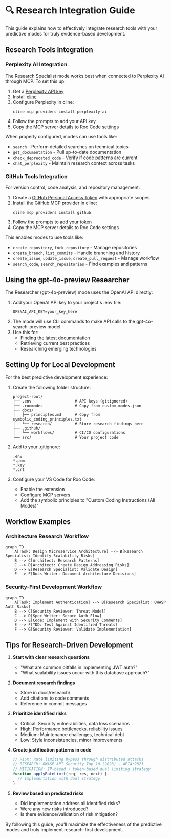 # 🔍 Research Integration Guide

This guide explains how to effectively integrate research tools with your predictive modes for truly evidence-based development.

## Research Tools Integration

### Perplexity AI Integration

The Research Specialist mode works best when connected to Perplexity AI through MCP. To set this up:

1. Get a [Perplexity API key](https://www.perplexity.ai/settings/api)
2. Install [cline](https://microsoft.github.io/cline/)
3. Configure Perplexity in cline:
   ```
   cline mcp providers install perplexity-ai
   ```
4. Follow the prompts to add your API key
5. Copy the MCP server details to Roo Code settings

When properly configured, modes can use tools like:
- `search` - Perform detailed searches on technical topics
- `get_documentation` - Pull up-to-date documentation
- `check_deprecated_code` - Verify if code patterns are current
- `chat_perplexity` - Maintain research context across tasks

### GitHub Tools Integration

For version control, code analysis, and repository management:

1. Create a [GitHub Personal Access Token](https://github.com/settings/tokens) with appropriate scopes
2. Install the GitHub MCP provider in cline:
   ```
   cline mcp providers install github
   ```
3. Follow the prompts to add your token
4. Copy the MCP server details to Roo Code settings

This enables modes to use tools like:
- `create_repository`, `fork_repository` - Manage repositories
- `create_branch`, `list_commits` - Handle branching and history
- `create_issue`, `update_issue`, `create_pull_request` - Manage workflow
- `search_code`, `search_repositories` - Find examples and patterns

## Using the gpt-4o-preview Researcher

The Researcher (gpt-4o-preview) mode uses the OpenAI API directly:

1. Add your OpenAI API key to your project's .env file:
   ```
   OPENAI_API_KEY=your_key_here
   ```
2. The mode will use CLI commands to make API calls to the gpt-4o-search-preview model
3. Use this for:
   - Finding the latest documentation
   - Retrieving current best practices
   - Researching emerging technologies

## Setting Up for Local Development

For the best predictive development experience:

1. Create the following folder structure:
   ```
   project-root/
   ├── .env                   # API keys (gitignored)
   ├── .roomodes              # Copy from custom_modes.json
   ├── docs/
   │   ├── principles.md      # Copy from symbolic_coding_principles.txt
   │   └── research/          # Store research findings here
   ├── .github/
   │   └── workflows/         # CI/CD configurations
   └── src/                   # Your project code
   ```

2. Add to your .gitignore:
   ```
   .env
   *.pem
   *.key
   *.crt
   ```

3. Configure your VS Code for Roo Code:
   - Enable the extension
   - Configure MCP servers
   - Add the symbolic principles to "Custom Coding Instructions (All Modes)"

## Workflow Examples

### Architecture Research Workflow

```mermaid
graph TD
    A[Task: Design Microservice Architecture] --> B[Research Specialist: Identify Scalability Risks]
    B --> C[Architect: Research Patterns]
    C --> D[Architect: Create Design Addressing Risks]
    D --> E[Research Specialist: Validate Design]
    E --> F[Docs Writer: Document Architecture Decisions]
```

### Security-First Development Workflow

```mermaid
graph TD
    A[Task: Implement Authentication] --> B[Research Specialist: OWASP Auth Risks]
    B --> C[Security Reviewer: Threat Model]
    C --> D[Spec Writer: Secure Auth Flow]
    D --> E[Code: Implement with Security Comments]
    E --> F[TDD: Test Against Identified Threats]
    F --> G[Security Reviewer: Validate Implementation]
```

## Tips for Research-Driven Development

1. **Start with clear research questions**
   - "What are common pitfalls in implementing JWT auth?"
   - "What scalability issues occur with this database approach?"

2. **Document research findings**
   - Store in docs/research/
   - Add citations to code comments
   - Reference in commit messages

3. **Prioritize identified risks**
   - Critical: Security vulnerabilities, data loss scenarios
   - High: Performance bottlenecks, reliability issues
   - Medium: Maintenance challenges, technical debt
   - Low: Style inconsistencies, minor improvements

4. **Create justification patterns in code**
   ```javascript
   // RISK: Rate limiting bypass through distributed attacks
   // RESEARCH: OWASP API Security Top 10 (2023) - API4:2023
   // MITIGATION: IP-based + token-based dual limiting strategy
   function applyRateLimit(req, res, next) {
     // Implementation with dual strategy
   }
   ```

5. **Review based on predicted risks**
   - Did implementation address all identified risks?
   - Were any new risks introduced?
   - Is there evidence/validation of risk mitigation?

By following this guide, you'll maximize the effectiveness of the predictive modes and truly implement research-first development.